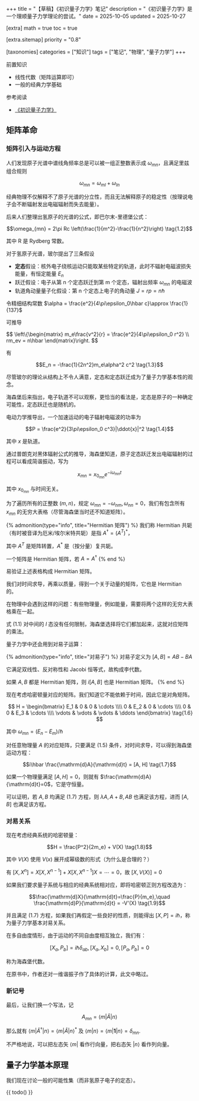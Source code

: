 +++
title = "【草稿】《初识量子力学》笔记"
description = "《初识量子力学》是一个理顺量子力学理论的尝试。"
date = 2025-10-05
updated = 2025-10-27

[extra]
math = true
toc = true

[extra.sitemap]
priority = "0.8"

[taxonomies]
categories = ["知识"]
tags = ["笔记", "物理", "量子力学"]
+++

前置知识
- 线性代数（矩阵运算即可）
- 一般的经典力学基础

参考阅读
- [《初识量子力学》](https://chaoli.club/index.php/10485)

## 矩阵革命
### 矩阵引入与运动方程
人们发现原子光谱中谱线角频率总是可以被一组正整数表示成 $\omega_{mn}$，且满足里兹组合规则

$$\omega_{mn} = \omega_{ml} + \omega_{ln} \tag{1.1}$$

经典物理不仅解释不了原子光谱的分立性，而且无法解释原子的稳定性（按理说电子会不断辐射发出电磁辐射而失去能量）。

后来人们整理出氢原子的光谱的公式，即巴尔末-里德堡公式：

$$\omega_{mn} = 2\pi Rc \left(\frac{1}{m^2}-\frac{1}{n^2}\right) \tag{1.2}$$

其中 R 是 Rydberg 常数。

对于氢原子光谱，玻尔提出了三条假设
* **定态**假设：核外电子绕核运动只能取某些特定的轨道，此时不辐射电磁波损失能量，有恒定能量 $E_n$
* 跃迁假设：电子从第 n 个定态跃迁到第 m 个定态，辐射出频率 $\omega_{mn}$ 的电磁波
* 轨道角动量量子化假设：第 n 个定态上电子的角动量 $J = rp = n\hbar$

令精细结构常数 $\alpha = \frac{e^2}{4\pi\epsilon_0\hbar c}\approx \frac{1}{137}$

可推导

$$
\left\\{\begin{matrix}
m_e\frac{v^2}{r} = \frac{e^2}{4\pi\epsilon_0 r^2} \\\\
rm_ev = n\hbar
\end{matrix}\right.
$$

有

$$E_n = -\frac{1}{2n^2}m_e\alpha^2 c^2 \tag{1.3}$$

尽管玻尔的理论从结构上不令人满意，定态和定态跃迁成为了量子力学基本性的观念。

海森堡后来指出，电子轨道不可以观察，更恰当的看法是，定态是原子的一种确定可能性，定态跃迁也是随机的。

电动力学推导出，一个加速运动的电子辐射电磁波的功率为

$$P = \frac{e^2}{3\pi\epsilon_0 c^3}|\ddot{x}|^2 \tag{1.4}$$

其中 $x$ 是轨道。

通过普朗克对黑体辐射公式的推导，海森堡知道，原子定态跃迁发出电磁辐射的过程可以看成简谐振动，写为

$$x_{mn} = x_{0_{mn}} e^{-i\omega_{mn}t} \tag{1.5}$$

其中 $x_{0_{mn}}$ 与时间无关。

为了遍历所有的正整数 $(m, n)$，规定 $\omega_{mn}=-\omega_{nm}, \omega_{nn}=0$，我们有包含所有 $x_{mn}$ 的无穷大表格（尽管海森堡当时还不知道矩阵）。

{% admonition(type="info", title="Hermitian 矩阵") %}
我们称 Hermitian 共轭（有时被音译为厄米/埃尔米特共轭）是指 $A^\dagger = \left(A^T\right)^*$，

其中 $A^T$ 是矩阵转置，$A^*$ 是（按分量）复共轭。

一个矩阵是 Hermitian 矩阵，若 $A = A^\dagger$
{% end %}

易验证上述表格构成 Hermitian 矩阵。

我们对时间求导，再乘以质量，得到一个关于动量的矩阵，它也是 Hermitian 的。

在物理中会遇到这样的问题：有些物理量，例如能量，需要将两个这样的无穷大表格乘在一起。

式 (1.1) 对中间的 $l$ 态没有任何限制，海森堡选择将它们都加起来，这就对应矩阵的乘法。

量子力学中还会用到对易子运算：

{% admonition(type="info", title="对易子") %}
对易子定义为 $[A, B] = AB-BA$

它满足双线性、反对称性和 Jacobi 恒等式，故构成李代数。

如果 $A, B$ 都是 Hermitian 矩阵，则 $i[A, B]$ 也是 Hermitian 矩阵。
{% end %}

现在考虑哈密顿量对应的矩阵。我们知道它不能依赖于时间，因此它是对角矩阵。

$$
H = \begin{bmatrix}
E_1 & 0   & 0 & \cdots \\\\
0   & E_2 & 0 & \cdots \\\\
0   & 0 & E_3 & \cdots \\\\
\vdots & \vdots & \vdots & \ddots
\end{bmatrix} \tag{1.6}
$$

其中 $\omega_{mn}=(E_n-E_m)/\hbar$

对任意物理量 $A$ 的对应矩阵，只要满足 (1.5) 条件，对时间求导，可以得到海森堡运动方程：

$$i\hbar \frac{\mathrm{d}A}{\mathrm{d}t} = [A, H] \tag{1.7}$$

如果一个物理量满足 $[A, H] = 0$，则就有 $\frac{\mathrm{d}A}{\mathrm{d}t}=0$，它是守恒量。

可以证明，若 $A, B$ 均满足 (1.7) 方程，则 $\lambda A, A+B, AB$ 也满足该方程，进而 $[A, B]$ 也满足该方程。

### 对易关系
现在考虑经典系统的哈密顿量：

$$H = \frac{P^2}{2m_e} + V(X) \tag{1.8}$$

其中 $V(X)$ 使用 $V(x)$ 展开成幂级数的形式（为什么是合理的？）

有 $[X, X^n] = X[X, X^{n-1}] + X[X, X^{n-1}]X = \cdots = 0$，故 $[X, V(X)] = 0$

如果我们要求量子系统与相应的经典系统相对应，即将哈密顿正则方程改造为：

$$\frac{\mathrm{d}X}{\mathrm{d}t}=\frac{P}{m_e},\quad \frac{\mathrm{d}P}{\mathrm{d}t} = -V'(X) \tag{1.9}$$

并且满足 (1.7) 方程，如果我们再假定一些良好的性质，则能得出 $[X, P] = i\hbar$，称为量子力学基本对易关系。

在多自由度情形，由于运动的不同自由度相互独立，我们有：

$$[X_a, P_b] = i\hbar\delta_{ab}, [X_a, X_b] = 0, [P_a, P_b] = 0 \tag{1.10}$$

称为海森堡代数。

在原书中，作者还对一维谐振子作了具体的计算，此文中略过。

### 新记号
最后，让我们换一个写法，记

$$A_{mn} = \langle m|\hat{A}|n\rangle \tag{1.11}$$

那么就有 $\langle m|\hat{A}^\dagger|n\rangle = \langle m|\hat{A}|n\rangle^*$ 及 $\langle m|n \rangle = \langle m|\mathbf{1}|n \rangle =\delta_{mn}$.

不严格地说，可以把左态矢 $\langle m|$ 看作行向量，把右态矢 $|n \rangle$ 看作列向量。

## 量子力学基本原理
我们现在讨论一般的可能性集（而非氢原子电子的定态）。

{{ todo() }}
